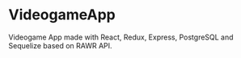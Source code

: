 # VideogameApp

Videogame App made with React, Redux, Express, PostgreSQL and Sequelize based on RAWR API.